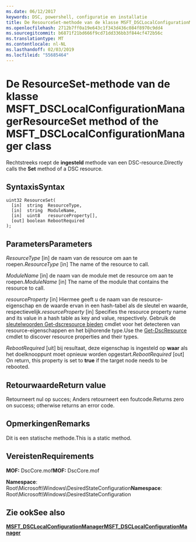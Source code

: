 ```yaml
---
ms.date: 06/12/2017
keywords: DSC, powershell, configuratie en installatie
title: De ResourceSet-methode van de klasse MSFT_DSCLocalConfigurationManager
ms.openlocfilehash: 2712b7ff0a19e643c1f343d436c084f8970c9dd4
ms.sourcegitcommit: b6871f21bd666f9cd71dd336bb3f844cf472b56c
ms.translationtype: MT
ms.contentlocale: nl-NL
ms.lasthandoff: 02/03/2019
ms.locfileid: "55685464"
---
```

# <a name="resourceset-method-of-the-msftdsclocalconfigurationmanager-class"></a><span data-ttu-id="cc91a-103">De ResourceSet-methode van de klasse MSFT_DSCLocalConfigurationManager</span><span class="sxs-lookup"><span data-stu-id="cc91a-103">ResourceSet method of the MSFT_DSCLocalConfigurationManager class</span></span>

<span data-ttu-id="cc91a-104">Rechtstreeks roept de **ingesteld** methode van een DSC-resource.</span><span class="sxs-lookup"><span data-stu-id="cc91a-104">Directly calls the **Set** method of a DSC resource.</span></span>

## <a name="syntax"></a><span data-ttu-id="cc91a-105">Syntaxis</span><span class="sxs-lookup"><span data-stu-id="cc91a-105">Syntax</span></span>

```mof
uint32 ResourceSet(
  [in]  string  ResourceType,
  [in]  string  ModuleName,
  [in]  uint8   resourceProperty[],
  [out] boolean RebootRequired
);
```

## <a name="parameters"></a><span data-ttu-id="cc91a-106">Parameters</span><span class="sxs-lookup"><span data-stu-id="cc91a-106">Parameters</span></span>

<span data-ttu-id="cc91a-107">*ResourceType* \[in\] de naam van de resource om aan te roepen.</span><span class="sxs-lookup"><span data-stu-id="cc91a-107">*ResourceType* \[in\] The name of the resource to call.</span></span>

<span data-ttu-id="cc91a-108">*ModuleName* \[in\] de naam van de module met de resource om aan te roepen.</span><span class="sxs-lookup"><span data-stu-id="cc91a-108">*ModuleName* \[in\] The name of the module that contains the resource to call.</span></span>

<span data-ttu-id="cc91a-109">*resourceProperty* \[in\] Hiermee geeft u de naam van de resource-eigenschap en de waarde ervan in een hash-tabel als de sleutel en waarde, respectievelijk.</span><span class="sxs-lookup"><span data-stu-id="cc91a-109">*resourceProperty* \[in\] Specifies the resource property name and its value in a hash table as key and value, respectively.</span></span> <span data-ttu-id="cc91a-110">Gebruik de [sleutelwoorden Get-dscresource bieden](/powershell/module/PSDesiredStateConfiguration/Get-DscResource) cmdlet voor het detecteren van resource-eigenschappen en het bijhorende type.</span><span class="sxs-lookup"><span data-stu-id="cc91a-110">Use the [Get-DscResource](/powershell/module/PSDesiredStateConfiguration/Get-DscResource) cmdlet to discover resource properties and their types.</span></span>

<span data-ttu-id="cc91a-111">*RebootRequired* \[uit\] bij resultaat, deze eigenschap is ingesteld op **waar** als het doelknooppunt moet opnieuw worden opgestart.</span><span class="sxs-lookup"><span data-stu-id="cc91a-111">*RebootRequired* \[out\] On return, this property is set to **true** if the target node needs to be rebooted.</span></span>

## <a name="return-value"></a><span data-ttu-id="cc91a-112">Retourwaarde</span><span class="sxs-lookup"><span data-stu-id="cc91a-112">Return value</span></span>

<span data-ttu-id="cc91a-113">Retourneert nul op succes; Anders retourneert een foutcode.</span><span class="sxs-lookup"><span data-stu-id="cc91a-113">Returns zero on success; otherwise returns an error code.</span></span>

## <a name="remarks"></a><span data-ttu-id="cc91a-114">Opmerkingen</span><span class="sxs-lookup"><span data-stu-id="cc91a-114">Remarks</span></span>

<span data-ttu-id="cc91a-115">Dit is een statische methode.</span><span class="sxs-lookup"><span data-stu-id="cc91a-115">This is a static method.</span></span>

## <a name="requirements"></a><span data-ttu-id="cc91a-116">Vereisten</span><span class="sxs-lookup"><span data-stu-id="cc91a-116">Requirements</span></span>

<span data-ttu-id="cc91a-117">**MOF:** DscCore.mof</span><span class="sxs-lookup"><span data-stu-id="cc91a-117">**MOF:** DscCore.mof</span></span>

<span data-ttu-id="cc91a-118">**Namespace**: Root\Microsoft\Windows\DesiredStateConfiguration</span><span class="sxs-lookup"><span data-stu-id="cc91a-118">**Namespace**: Root\Microsoft\Windows\DesiredStateConfiguration</span></span>

## <a name="see-also"></a><span data-ttu-id="cc91a-119">Zie ook</span><span class="sxs-lookup"><span data-stu-id="cc91a-119">See also</span></span>

[<span data-ttu-id="cc91a-120">**MSFT_DSCLocalConfigurationManager**</span><span class="sxs-lookup"><span data-stu-id="cc91a-120">**MSFT_DSCLocalConfigurationManager**</span></span>](msft-dsclocalconfigurationmanager.md)